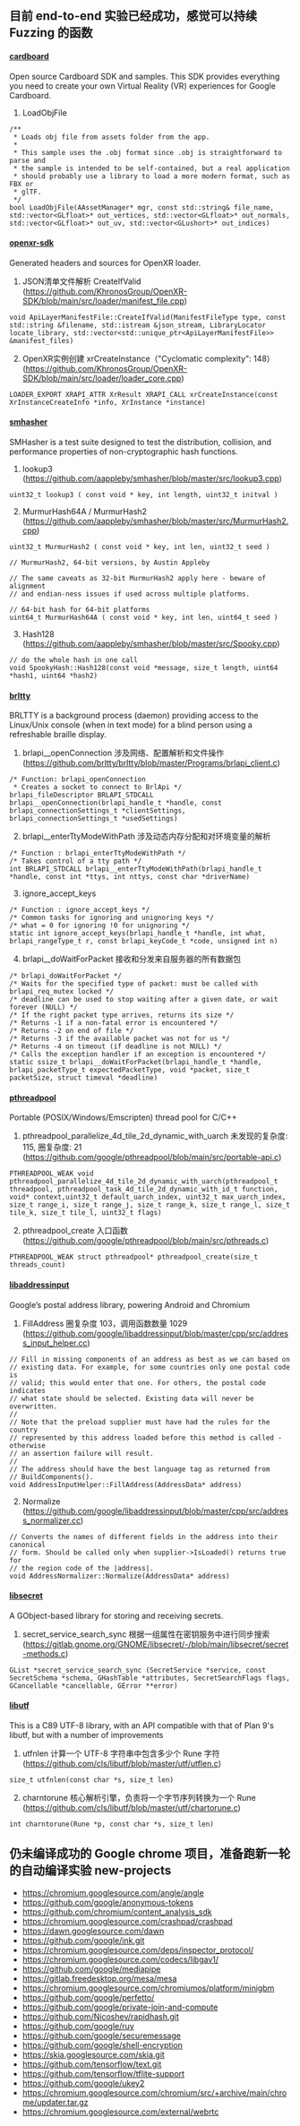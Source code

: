 ## 目前 end-to-end 实验已经成功，感觉可以持续 Fuzzing 的函数

#### [cardboard](https://github.com/googlevr/cardboard)
Open source Cardboard SDK and samples. This SDK provides everything you need to create your own Virtual Reality (VR) experiences for Google Cardboard.

1. LoadObjFile
```
/**
 * Loads obj file from assets folder from the app.
 *
 * This sample uses the .obj format since .obj is straightforward to parse and
 * the sample is intended to be self-contained, but a real application
 * should probably use a library to load a more modern format, such as FBX or
 * glTF.
 */
bool LoadObjFile(AAssetManager* mgr, const std::string& file_name, std::vector<GLfloat>* out_vertices, std::vector<GLfloat>* out_normals, std::vector<GLfloat>* out_uv, std::vector<GLushort>* out_indices)
```

#### [openxr-sdk](https://github.com/khronosgroup/openxr-sdk)
Generated headers and sources for OpenXR loader.

1. JSON清单文件解析 CreateIfValid (https://github.com/KhronosGroup/OpenXR-SDK/blob/main/src/loader/manifest_file.cpp)

```
void ApiLayerManifestFile::CreateIfValid(ManifestFileType type, const std::string &filename, std::istream &json_stream, LibraryLocator locate_library, std::vector<std::unique_ptr<ApiLayerManifestFile>> &manifest_files)
```

2. OpenXR实例创建 xrCreateInstance（"Cyclomatic complexity": 148）(https://github.com/KhronosGroup/OpenXR-SDK/blob/main/src/loader/loader_core.cpp)

```
LOADER_EXPORT XRAPI_ATTR XrResult XRAPI_CALL xrCreateInstance(const XrInstanceCreateInfo *info, XrInstance *instance)
```

#### [smhasher](https://github.com/aappleby/smhasher)
SMHasher is a test suite designed to test the distribution, collision, and performance properties of non-cryptographic hash functions.

1. lookup3 (https://github.com/aappleby/smhasher/blob/master/src/lookup3.cpp)
```
uint32_t lookup3 ( const void * key, int length, uint32_t initval )
```

2. MurmurHash64A / MurmurHash2 (https://github.com/aappleby/smhasher/blob/master/src/MurmurHash2.cpp)
```
uint32_t MurmurHash2 ( const void * key, int len, uint32_t seed )
```
```
// MurmurHash2, 64-bit versions, by Austin Appleby

// The same caveats as 32-bit MurmurHash2 apply here - beware of alignment 
// and endian-ness issues if used across multiple platforms.

// 64-bit hash for 64-bit platforms
uint64_t MurmurHash64A ( const void * key, int len, uint64_t seed )
```

3. Hash128 (https://github.com/aappleby/smhasher/blob/master/src/Spooky.cpp)
```
// do the whole hash in one call
void SpookyHash::Hash128(const void *message, size_t length, uint64 *hash1, uint64 *hash2)
```

#### [brltty](https://github.com/brltty/brltty)
BRLTTY is a background process (daemon) providing access to the Linux/Unix console (when in text mode) for a blind person using a refreshable braille display.

1. brlapi__openConnection 涉及网络、配置解析和文件操作 (https://github.com/brltty/brltty/blob/master/Programs/brlapi_client.c) 
```
/* Function: brlapi_openConnection
 * Creates a socket to connect to BrlApi */
brlapi_fileDescriptor BRLAPI_STDCALL brlapi__openConnection(brlapi_handle_t *handle, const brlapi_connectionSettings_t *clientSettings, brlapi_connectionSettings_t *usedSettings)
```

2. brlapi__enterTtyModeWithPath 涉及动态内存分配和对环境变量的解析
```
/* Function : brlapi_enterTtyModeWithPath */
/* Takes control of a tty path */
int BRLAPI_STDCALL brlapi__enterTtyModeWithPath(brlapi_handle_t *handle, const int *ttys, int nttys, const char *driverName)
```

3. ignore_accept_keys 
```
/* Function : ignore_accept_keys */
/* Common tasks for ignoring and unignoring keys */
/* what = 0 for ignoring !0 for unignoring */
static int ignore_accept_keys(brlapi_handle_t *handle, int what, brlapi_rangeType_t r, const brlapi_keyCode_t *code, unsigned int n)
```

4. brlapi__doWaitForPacket 接收和分发来自服务器的所有数据包
```
/* brlapi_doWaitForPacket */
/* Waits for the specified type of packet: must be called with brlapi_req_mutex locked */
/* deadline can be used to stop waiting after a given date, or wait forever (NULL) */
/* If the right packet type arrives, returns its size */
/* Returns -1 if a non-fatal error is encountered */
/* Returns -2 on end of file */
/* Returns -3 if the available packet was not for us */
/* Returns -4 on timeout (if deadline is not NULL) */
/* Calls the exception handler if an exception is encountered */
static ssize_t brlapi__doWaitForPacket(brlapi_handle_t *handle, brlapi_packetType_t expectedPacketType, void *packet, size_t packetSize, struct timeval *deadline)
```

#### [pthreadpool](https://github.com/google/pthreadpool)
Portable (POSIX/Windows/Emscripten) thread pool for C/C++

1. pthreadpool_parallelize_4d_tile_2d_dynamic_with_uarch 未发现的复杂度: 115, 圈复杂度: 21 (https://github.com/google/pthreadpool/blob/main/src/portable-api.c)
```
PTHREADPOOL_WEAK void pthreadpool_parallelize_4d_tile_2d_dynamic_with_uarch(pthreadpool_t threadpool, pthreadpool_task_4d_tile_2d_dynamic_with_id_t function, void* context,uint32_t default_uarch_index, uint32_t max_uarch_index, size_t range_i, size_t range_j, size_t range_k, size_t range_l, size_t tile_k, size_t tile_l, uint32_t flags)
```

2. pthreadpool_create 入口函数 (https://github.com/google/pthreadpool/blob/main/src/pthreads.c)
```
PTHREADPOOL_WEAK struct pthreadpool* pthreadpool_create(size_t threads_count)
```

#### [libaddressinput](https://github.com/google/libaddressinput)
Google’s postal address library, powering Android and Chromium

1. FillAddress 圈复杂度 103，调用函数数量 1029 (https://github.com/google/libaddressinput/blob/master/cpp/src/address_input_helper.cc)
```
// Fill in missing components of an address as best as we can based on
// existing data. For example, for some countries only one postal code is
// valid; this would enter that one. For others, the postal code indicates
// what state should be selected. Existing data will never be overwritten.
//
// Note that the preload supplier must have had the rules for the country
// represented by this address loaded before this method is called - otherwise
// an assertion failure will result.
//
// The address should have the best language tag as returned from
// BuildComponents().
void AddressInputHelper::FillAddress(AddressData* address)
```

2. Normalize (https://github.com/google/libaddressinput/blob/master/cpp/src/address_normalizer.cc)
```
// Converts the names of different fields in the address into their canonical
// form. Should be called only when supplier->IsLoaded() returns true for
// the region code of the |address|.
void AddressNormalizer::Normalize(AddressData* address)
```

#### [libsecret](https://gitlab.gnome.org/GNOME/libsecret.git)
A GObject-based library for storing and receiving secrets.

1. secret_service_search_sync 根据一组属性在密钥服务中进行同步搜索 (https://gitlab.gnome.org/GNOME/libsecret/-/blob/main/libsecret/secret-methods.c)
```
GList *secret_service_search_sync (SecretService *service, const SecretSchema *schema, GHashTable *attributes, SecretSearchFlags flags, GCancellable *cancellable, GError **error)
```

#### [libutf](https://github.com/cls/libutf)
This is a C89 UTF-8 library, with an API compatible with that of Plan 9's libutf, but with a number of improvements

1. utfnlen 计算一个 UTF-8 字符串中包含多少个 Rune 字符 (https://github.com/cls/libutf/blob/master/utf/utflen.c)
```
size_t utfnlen(const char *s, size_t len)
```

2. charntorune 核心解析引擎，负责将一个字节序列转换为一个 Rune (https://github.com/cls/libutf/blob/master/utf/chartorune.c)
```
int charntorune(Rune *p, const char *s, size_t len)
```

## 仍未编译成功的 Google chrome 项目，准备跑新一轮的自动编译实验 new-projects

- https://chromium.googlesource.com/angle/angle
- https://github.com/google/anonymous-tokens
- https://github.com/chromium/content_analysis_sdk
- https://chromium.googlesource.com/crashpad/crashpad
- https://dawn.googlesource.com/dawn
- https://github.com/google/ink.git
- https://chromium.googlesource.com/deps/inspector_protocol/
- https://chromium.googlesource.com/codecs/libgav1/
- https://github.com/google/mediapipe
- https://gitlab.freedesktop.org/mesa/mesa
- https://chromium.googlesource.com/chromiumos/platform/minigbm
- https://github.com/google/perfetto/
- https://github.com/google/private-join-and-compute
- https://github.com/Nicoshev/rapidhash.git
- https://github.com/google/ruy
- https://github.com/google/securemessage
- https://github.com/google/shell-encryption
- https://skia.googlesource.com/skia.git
- https://github.com/tensorflow/text.git
- https://github.com/tensorflow/tflite-support
- https://github.com/google/ukey2
- https://chromium.googlesource.com/chromium/src/+archive/main/chrome/updater.tar.gz
- https://chromium.googlesource.com/external/webrtc
